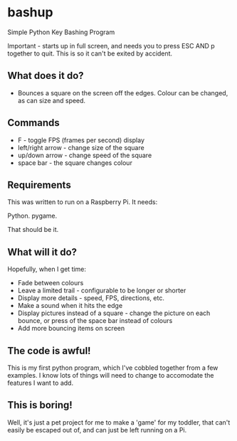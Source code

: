 # bashup
Simple Python Key Bashing Program

Important - starts up in full screen, and needs you to press ESC AND p together to quit.
This is so it can't be exited by accident.

## What does it do?

* Bounces a square on the screen off the edges. Colour can be changed, as can size and speed.

## Commands

* F - toggle FPS (frames per second) display
* left/right arrow - change size of the square
* up/down arrow - change speed of the square
* space bar - the square changes colour

## Requirements

This was written to run on a Raspberry Pi. It needs:

Python.
pygame.

That should be it.

## What will it do?

Hopefully, when I get time:

* Fade between colours
* Leave a limited trail - configurable to be longer or shorter
* Display more details - speed, FPS, directions, etc.
* Make a sound when it hits the edge
* Display pictures instead of a square - change the picture on each bounce, or press of the space bar instead
of colours
* Add more bouncing items on screen

## The code is awful!

This is my first python program, which I've cobbled together from a few examples.
I know lots of things will need to change to accomodate the features I want to add.

## This is boring!

Well, it's just a pet project for me to make a 'game' for my toddler, that can't easily be escaped out
of, and can just be left running on a Pi.
